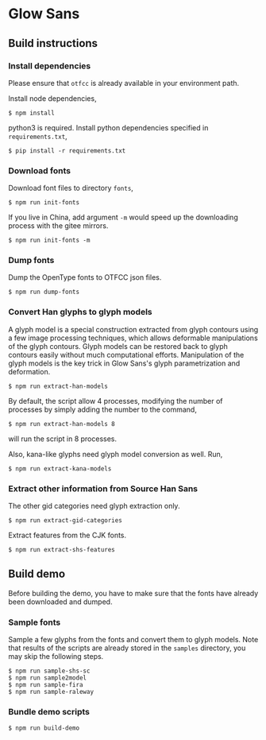 # Glow Sans

## Build instructions

### Install dependencies 

Please ensure that `otfcc` is already available in your environment path.

Install node dependencies,
```
$ npm install
```

python3 is required. Install python dependencies specified in `requirements.txt`,
```
$ pip install -r requirements.txt
```

### Download fonts

Download font files to directory `fonts`, 
```
$ npm run init-fonts
```

If you live in China, add argument `-m` would speed up the downloading process with the gitee mirrors.
```
$ npm run init-fonts -m
```

### Dump fonts

Dump the OpenType fonts to OTFCC json files.
```
$ npm run dump-fonts
```

### Convert Han glyphs to glyph models

A glyph model is a special construction extracted from glyph contours using a few image processing techniques, which allows deformable manipulations of the glyph contours. Glyph models can be restored back to glyph contours easily without much computational efforts. Manipulation of the glyph models is the key trick in Glow Sans's glyph parametrization and deformation.
```
$ npm run extract-han-models
```

By default, the script allow 4 processes, modifying the number of processes by simply adding the number to the command,

```
$ npm run extract-han-models 8
```
will run the script in 8 processes.

Also, kana-like glyphs need glyph model conversion as well. Run,

```
$ npm run extract-kana-models
```

### Extract other information from Source Han Sans

The other gid categories need glyph extraction only.

```
$ npm run extract-gid-categories
```

Extract features from the CJK fonts.

```
$ npm run extract-shs-features
```

## Build demo

Before building the demo, you have to make sure that the fonts have already been downloaded and dumped.

### Sample fonts

Sample a few glyphs from the fonts and convert them to glyph models. Note that results of the scripts are already stored in the `samples` directory, you may skip the following steps.
```
$ npm run sample-shs-sc
$ npm run sample2model
$ npm run sample-fira
$ npm run sample-raleway
```

### Bundle demo scripts

```
$ npm run build-demo
```
